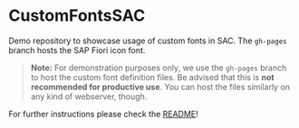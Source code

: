 # CustomFontsSAC

Demo repository to showcase usage of custom fonts in SAC.
The `gh-pages` branch hosts the SAP Fiori icon font.

> **Note:** For demonstration purposes only, we use the `gh-pages` branch to host the custom font definition files. Be advised that this is **not recommended for productive use**. You can host the files similarly on any kind of webserver, though.

For further instructions please check the [README](https://github.com/Michadelic/CustomFontsSAC/blob/master/README.md)!

